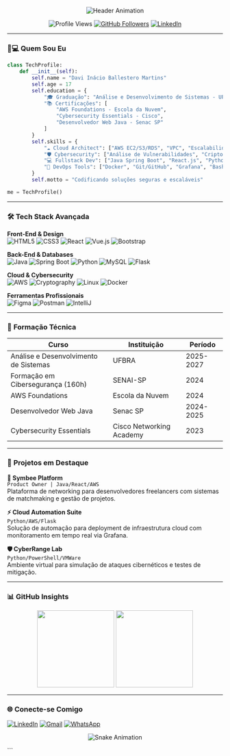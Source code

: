 <p align="center">
  <img src="https://readme-typing-svg.demolab.com?font=Roboto+Slab&size=40&duration=4000&pause=1000&color=1E90FF&center=true&vCenter=true&width=500&lines=Davi+Inácio+Ballestero;Fullstack+Developer;Cybersecurity+Analyst;AWS+Cloud+Builder" alt="Header Animation" />
</p>

<div align="center">
  
  ![Profile Views](https://komarev.com/ghpvc/?username=Davi-Stars&color=1E90FF&style=flat-square)
  [![GitHub Followers](https://img.shields.io/github/followers/Davi-Stars?logo=github&style=flat-square&color=1E90FF)](https://github.com/Davi-Stars)
  [![LinkedIn](https://img.shields.io/badge/LinkedIn-0077B5?style=flat-square&logo=linkedin&logoColor=white)](https://www.linkedin.com/in/davi-inacio-ballestero)

</div>

---

### 👨💻 **Quem Sou Eu**
```python
class TechProfile:
    def __init__(self):
        self.name = "Davi Inácio Ballestero Martins"
        self.age = 17
        self.education = {
            "🎓 Graduação": "Análise e Desenvolvimento de Sistemas - UFBRA (2025-2027)",
            "📚 Certificações": [
                "AWS Foundations - Escola da Nuvem",
                "Cybersecurity Essentials - Cisco",
                "Desenvolvedor Web Java - Senac SP"
            ]
        }
        self.skills = {
            "☁️ Cloud Architect": ["AWS EC2/S3/RDS", "VPC", "Escalabilidade", "IAM", "CLI"],
            "🛡️ Cybersecurity": ["Análise de Vulnerabilidades", "Criptografia AES/RSA", "MITRE ATT&CK", "SIEM"],
            "💻 Fullstack Dev": ["Java Spring Boot", "React.js", "Python Flask/Django", "APIs RESTful", "MySQL"],
            "🔧 DevOps Tools": ["Docker", "Git/GitHub", "Grafana", "Bash/PowerShell", "Jenkins"]
        }
        self.motto = "Codificando soluções seguras e escaláveis"

me = TechProfile()
```

---

### 🛠️ **Tech Stack Avançada**

**Front-End & Design**  
![HTML5](https://img.shields.io/badge/HTML5-E34F26?style=flat-square&logo=html5&logoColor=white)
![CSS3](https://img.shields.io/badge/CSS3-1572B6?style=flat-square&logo=css3&logoColor=white)
![React](https://img.shields.io/badge/React-20232A?style=flat-square&logo=react&logoColor=61DAFB)
![Vue.js](https://img.shields.io/badge/Vue.js-4FC08D?style=flat-square&logo=vuedotjs&logoColor=white)
![Bootstrap](https://img.shields.io/badge/Bootstrap-7952B3?style=flat-square&logo=bootstrap&logoColor=white)

**Back-End & Databases**  
![Java](https://img.shields.io/badge/Java-ED8B00?style=flat-square&logo=openjdk&logoColor=white)
![Spring Boot](https://img.shields.io/badge/Spring_Boot-6DB33F?style=flat-square&logo=spring-boot&logoColor=white)
![Python](https://img.shields.io/badge/Python-3776AB?style=flat-square&logo=python&logoColor=white)
![MySQL](https://img.shields.io/badge/MySQL-4479A1?style=flat-square&logo=mysql&logoColor=white)
![Flask](https://img.shields.io/badge/Flask-000000?style=flat-square&logo=flask&logoColor=white)

**Cloud & Cybersecurity**  
![AWS](https://img.shields.io/badge/AWS-232F3E?style=flat-square&logo=amazon-aws&logoColor=white)
![Cryptography](https://img.shields.io/badge/AES/RSA-2CA5E0?style=flat-square&logo=keybase&logoColor=white)
![Linux](https://img.shields.io/badge/Linux-FCC624?style=flat-square&logo=linux&logoColor=black)
![Docker](https://img.shields.io/badge/Docker-2496ED?style=flat-square&logo=docker&logoColor=white)

**Ferramentas Profissionais**  
![Figma](https://img.shields.io/badge/Figma-F24E1E?style=flat-square&logo=figma&logoColor=white)
![Postman](https://img.shields.io/badge/Postman-FF6C37?style=flat-square&logo=postman&logoColor=white)
![IntelliJ](https://img.shields.io/badge/IntelliJ_IDEA-000000?style=flat-square&logo=intellij-idea&logoColor=white)

---

### 📜 **Formação Técnica**

| Curso | Instituição | Período |
|-------|-------------|---------|
| Análise e Desenvolvimento de Sistemas | UFBRA | 2025-2027 |
| Formação em Cibersegurança (160h) | SENAI-SP | 2024 |
| AWS Foundations | Escola da Nuvem | 2024 |
| Desenvolvedor Web Java | Senac SP | 2024-2025 |
| Cybersecurity Essentials | Cisco Networking Academy | 2023 |

---

### 🚀 **Projetos em Destaque**

**🔐 Symbee Platform**  
`Product Owner | Java/React/AWS`  
Plataforma de networking para desenvolvedores freelancers com sistemas de matchmaking e gestão de projetos.

**⚡ Cloud Automation Suite**  
`Python/AWS/Flask`  
Solução de automação para deployment de infraestrutura cloud com monitoramento em tempo real via Grafana.

**🛡️ CyberRange Lab**  
`Python/PowerShell/VMWare`  
Ambiente virtual para simulação de ataques cibernéticos e testes de mitigação.

---

### 📊 **GitHub Insights**

<div align="center">
  <img height="180em" src="https://github-readme-stats.vercel.app/api?username=Davi-Stars&show_icons=true&theme=dark&hide_border=true&bg_color=0d1117&title_color=1E90FF&icon_color=1E90FF"/>
  <img height="180em" src="https://github-readme-stats.vercel.app/api/top-langs/?username=Davi-Stars&layout=compact&theme=dark&hide_border=true&bg_color=0d1117&title_color=1E90FF"/>
</div>

---

### 🌐 **Conecte-se Comigo**

[![LinkedIn](https://img.shields.io/badge/LinkedIn-0077B5?style=for-the-badge&logo=linkedin&logoColor=white)](https://www.linkedin.com/in/davi-inacio-ballestero)
[![Gmail](https://img.shields.io/badge/Gmail-D14836?style=for-the-badge&logo=gmail&logoColor=white)](mailto:davicurso19@gmail.com)
[![WhatsApp](https://img.shields.io/badge/WhatsApp-25D366?style=for-the-badge&logo=whatsapp&logoColor=white)](https://wa.me/5511917574470)

<p align="center">
  <img src="https://github.com/Davi-Stars/Davi-Stars/blob/output/github-contribution-grid-snake.svg?palette=github-dark-blue" alt="Snake Animation" />
</p>
```

